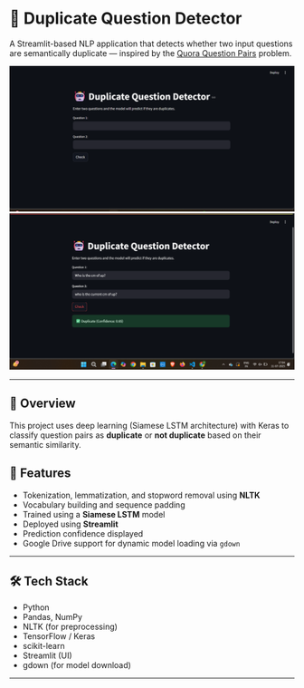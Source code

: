 # 🤖 Duplicate Question Detector

A Streamlit-based NLP application that detects whether two input questions are semantically duplicate — inspired by the [Quora Question Pairs](https://www.kaggle.com/c/quora-question-pairs) problem.

![App Screenshot 1](https://raw.githubusercontent.com/Saumya20062004/DUPLICATE_QUESTION_DETECTION/main/sample_image/Screenshot%202025-07-11%20165236.png)
![App UI](sample_image/image.png)

---

## 🚀 Overview

This project uses deep learning (Siamese LSTM architecture) with Keras to classify question pairs as **duplicate** or **not duplicate** based on their semantic similarity.

## 🧠 Features

- Tokenization, lemmatization, and stopword removal using **NLTK**
- Vocabulary building and sequence padding
- Trained using a **Siamese LSTM** model
- Deployed using **Streamlit**
- Prediction confidence displayed
- Google Drive support for dynamic model loading via `gdown`

---

## 🛠️ Tech Stack

- Python
- Pandas, NumPy
- NLTK (for preprocessing)
- TensorFlow / Keras
- scikit-learn
- Streamlit (UI)
- gdown (for model download)

---


